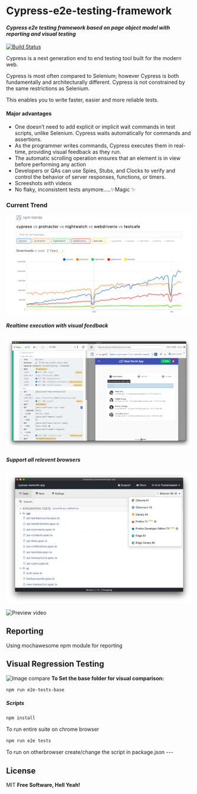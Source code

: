# Cypress-e2e-testing-framework
#### _Cypress e2e testing framework based on page object model with reporting and visual testing_
[![Build Status](https://travis-ci.org/joemccann/dillinger.svg?branch=master)](https://travis-ci.org/joemccann/dillinger)

Cypress is a next generation end to end testing tool built for the modern web. 

Cypress is most often compared to Selenium; however Cypress is both fundamentally and architecturally different. Cypress is not constrained by the same restrictions as Selenium.

This enables you to write faster, easier and more reliable tests.
#### Major advantages
- One doesn’t need to add explicit or implicit wait commands in test scripts, unlike Selenium. Cypress waits automatically for commands and assertions.
- As the programmer writes commands, Cypress executes them in real-time, providing visual feedback as they run.
- The automatic scrolling operation ensures that an element is in view before performing any action
- Developers or QAs can use Spies, Stubs, and Clocks to verify and control the behavior of server responses, functions, or timers.
- Screeshots with videos
- No flaky, inconsistent tests anymore.....✨Magic ✨

### Current Trend
![npm trend](https://raw.githubusercontent.com/soammohanty/cypress-e2e-framework/main/assets/trends.png)

##### Realtime execution with visual feedback

![Preview 0](https://raw.githubusercontent.com/soammohanty/cypress-e2e-framework/main/assets/preview0.webp)

##### Support all relevent browsers

![Preview 1](https://raw.githubusercontent.com/soammohanty/cypress-e2e-framework/main/assets/preview1.webp)

![Preview video](https://github.com/soammohanty/cypress-e2e-framework/blob/main/assets/run-tests.gif?raw=true)


## Reporting
Using mochawesome npm module for reporting

## Visual Regression Testing
![Image compare](https://docs.cypress.io/img/guides/visual-testing/diff.df5baaae.png)
**To Set the base folder for visual comparison:**
```sh
npm run e2e-tests-base
```

##### Scripts
```sh
npm install
```
To run entire suite on chrome browser
```sh
npm run e2e tests
```
To run on otherbrowser create/change the script in package.json 
--- <browser-name>

## License
MIT
**Free Software, Hell Yeah!**
